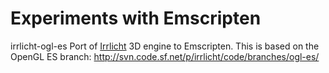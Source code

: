 Experiments with Emscripten 
===========================

irrlicht-ogl-es
Port of [Irrlicht](http://irrlicht.sourceforge.net/) 3D engine to Emscripten.
This is based on the OpenGL ES branch: <http://svn.code.sf.net/p/irrlicht/code/branches/ogl-es/>

